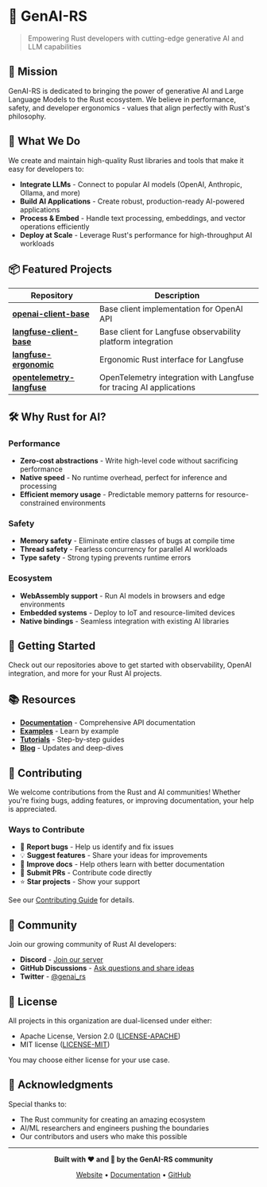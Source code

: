 # 🦀 GenAI-RS

> Empowering Rust developers with cutting-edge generative AI and LLM capabilities

## 🚀 Mission

GenAI-RS is dedicated to bringing the power of generative AI and Large Language Models to the Rust ecosystem. We believe in performance, safety, and developer ergonomics - values that align perfectly with Rust's philosophy.

## 🎯 What We Do

We create and maintain high-quality Rust libraries and tools that make it easy for developers to:

- **Integrate LLMs** - Connect to popular AI models (OpenAI, Anthropic, Ollama, and more)
- **Build AI Applications** - Create robust, production-ready AI-powered applications
- **Process & Embed** - Handle text processing, embeddings, and vector operations efficiently
- **Deploy at Scale** - Leverage Rust's performance for high-throughput AI workloads

## 📦 Featured Projects

| Repository | Description |
|------------|-------------|
| [**openai-client-base**](https://github.com/genai-rs/openai-client-base) | Base client implementation for OpenAI API |
| [**langfuse-client-base**](https://github.com/genai-rs/langfuse-client-base) | Base client for Langfuse observability platform integration |
| [**langfuse-ergonomic**](https://github.com/genai-rs/langfuse-ergonomic) | Ergonomic Rust interface for Langfuse |
| [**opentelemetry-langfuse**](https://github.com/genai-rs/opentelemetry-langfuse) | OpenTelemetry integration with Langfuse for tracing AI applications |

## 🛠️ Why Rust for AI?

### Performance
- **Zero-cost abstractions** - Write high-level code without sacrificing performance
- **Native speed** - No runtime overhead, perfect for inference and processing
- **Efficient memory usage** - Predictable memory patterns for resource-constrained environments

### Safety
- **Memory safety** - Eliminate entire classes of bugs at compile time
- **Thread safety** - Fearless concurrency for parallel AI workloads
- **Type safety** - Strong typing prevents runtime errors

### Ecosystem
- **WebAssembly support** - Run AI models in browsers and edge environments
- **Embedded systems** - Deploy to IoT and resource-limited devices
- **Native bindings** - Seamless integration with existing AI libraries

## 🚦 Getting Started

Check out our repositories above to get started with observability, OpenAI integration, and more for your Rust AI projects.

## 📚 Resources

- **[Documentation](https://docs.rs/genai)** - Comprehensive API documentation
- **[Examples](https://github.com/genai-rs/examples)** - Learn by example
- **[Tutorials](https://github.com/genai-rs/tutorials)** - Step-by-step guides
- **[Blog](https://genai-rs.github.io/blog)** - Updates and deep-dives

## 🤝 Contributing

We welcome contributions from the Rust and AI communities! Whether you're fixing bugs, adding features, or improving documentation, your help is appreciated.

### Ways to Contribute

- 🐛 **Report bugs** - Help us identify and fix issues
- 💡 **Suggest features** - Share your ideas for improvements
- 📝 **Improve docs** - Help others learn with better documentation
- 🔧 **Submit PRs** - Contribute code directly
- ⭐ **Star projects** - Show your support

See our [Contributing Guide](CONTRIBUTING.md) for details.

## 🌟 Community

Join our growing community of Rust AI developers:

- **Discord** - [Join our server](https://discord.gg/genai-rs)
- **GitHub Discussions** - [Ask questions and share ideas](https://github.com/orgs/genai-rs/discussions)
- **Twitter** - [@genai_rs](https://twitter.com/genai_rs)

## 📄 License

All projects in this organization are dual-licensed under either:

- Apache License, Version 2.0 ([LICENSE-APACHE](LICENSE-APACHE))
- MIT license ([LICENSE-MIT](LICENSE-MIT))

You may choose either license for your use case.

## 🙏 Acknowledgments

Special thanks to:
- The Rust community for creating an amazing ecosystem
- AI/ML researchers and engineers pushing the boundaries
- Our contributors and users who make this possible

---

<div align="center">

**Built with ❤️ and 🦀 by the GenAI-RS community**

[Website](https://genai-rs.dev) • [Documentation](https://docs.genai-rs.dev) • [GitHub](https://github.com/genai-rs)

</div>